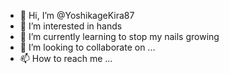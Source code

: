 - 👋 Hi, I’m @YoshikageKira87
- 👀 I’m interested in hands
- 🌱 I’m currently learning to stop my nails growing
- 💞️ I’m looking to collaborate on ...
- 📫 How to reach me ...

<!---
YoshikageKira87/YoshikageKira87 is a ✨ special ✨ repository because its `README.md` (this file) appears on your GitHub profile.
You can click the Preview link to take a look at your changes.
--->
